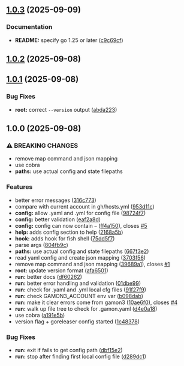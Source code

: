 ## [1.0.3](https://github.com/peter-bread/gamon3/compare/v1.0.2...v1.0.3) (2025-09-09)

### Documentation

* **README:** specify go 1.25 or later ([c9c69cf](https://github.com/peter-bread/gamon3/commit/c9c69cfcbb0b3a53f7e70c6bc4d6e195f942e0dc))

## [1.0.2](https://github.com/peter-bread/gamon3/compare/v1.0.1...v1.0.2) (2025-09-08)

## [1.0.1](https://github.com/peter-bread/gamon3/compare/v1.0.0...v1.0.1) (2025-09-08)

### Bug Fixes

* **root:** correct `--version` output ([abda223](https://github.com/peter-bread/gamon3/commit/abda223bb47375ac9070250add9ca394f37d16a8))

## 1.0.0 (2025-09-08)

### ⚠ BREAKING CHANGES

* remove map command and json mapping
* use cobra
* **paths:** use actual config and state filepaths

### Features

* better error messages ([316c773](https://github.com/peter-bread/gamon3/commit/316c77373624102876e8c4c6238f125efb322920))
* compare with current account in gh/hosts.yml ([953d11c](https://github.com/peter-bread/gamon3/commit/953d11c55b979b483d08edd6db6798a56176ee88))
* **config:** allow .yaml and .yml for config file ([98724f7](https://github.com/peter-bread/gamon3/commit/98724f7360519d5c50f0124566216b61468058ef))
* **config:** better validation ([eaf2a8d](https://github.com/peter-bread/gamon3/commit/eaf2a8d185707cf402b51c0c48b924761529c301))
* **config:** config can now contain `~` ([ff4a150](https://github.com/peter-bread/gamon3/commit/ff4a150b9ac2fb6847887af7874126ecb4fe6722)), closes [#5](https://github.com/peter-bread/gamon3/issues/5)
* **help:** adds config section to help ([2168a5b](https://github.com/peter-bread/gamon3/commit/2168a5b7047958ecac41c9f072fa78e8b4273e6d))
* **hook:** adds hook for fish shell ([75dd5f7](https://github.com/peter-bread/gamon3/commit/75dd5f779f0eca9d85d36cf70a2388f8d318b0fd))
* parse args ([804fb9c](https://github.com/peter-bread/gamon3/commit/804fb9c3dae75f4b39d7d8f421951aba9f6a3bf9))
* **paths:** use actual config and state filepaths ([667f3e2](https://github.com/peter-bread/gamon3/commit/667f3e23df1062b408faa81fd50d39d4acf3b45e))
* read yaml config and create json mapping ([3703f56](https://github.com/peter-bread/gamon3/commit/3703f563ccc2df0ad8882b004740b78b1955b8cb))
* remove map command and json mapping ([39689a1](https://github.com/peter-bread/gamon3/commit/39689a140527f57590f14d705dc623a4ed0099e7)), closes [#1](https://github.com/peter-bread/gamon3/issues/1)
* **root:** update version format ([afa6501](https://github.com/peter-bread/gamon3/commit/afa650160440b67d36cd9c76c850f010d045334f))
* **run:** better docs ([df60262](https://github.com/peter-bread/gamon3/commit/df602624c4028627041d5d1f5fa38c8a4a025c07))
* **run:** better error handling and validation ([01dbe99](https://github.com/peter-bread/gamon3/commit/01dbe9957730d225c5ab05a59444a22241edd489))
* **run:** check for .yaml and .yml local cfg files ([91f27f9](https://github.com/peter-bread/gamon3/commit/91f27f95d9dbce3e6cf0e4554008577a51b070ed))
* **run:** check GAMON3_ACCOUNT env var ([b098dab](https://github.com/peter-bread/gamon3/commit/b098dab4047d85ffdb9ec35021ca2b2febfc02c2))
* **run:** make it clear errors come from gamon3 ([10ae6f0](https://github.com/peter-bread/gamon3/commit/10ae6f0ce5c131204dee7ae9af056d04fc2c79ce)), closes [#4](https://github.com/peter-bread/gamon3/issues/4)
* **run:** walk up file tree to check for .gamon.yaml ([d4e0a18](https://github.com/peter-bread/gamon3/commit/d4e0a18787d999f180a3d808410bcdce324943b1))
* use cobra ([a191e5b](https://github.com/peter-bread/gamon3/commit/a191e5b953f3f180b51de0c6036e11b06f2b36c8))
* version flag + goreleaser config started ([1c48378](https://github.com/peter-bread/gamon3/commit/1c48378ecdfda672fc87ea748e97cc6b36d7d75c))

### Bug Fixes

* **run:** exit if fails to get config path ([dbf15e2](https://github.com/peter-bread/gamon3/commit/dbf15e213e53ed4d141a8bea97f2f59c7c5899c2))
* **run:** stop after finding first local config file ([d289dc1](https://github.com/peter-bread/gamon3/commit/d289dc14d1a2740fae77f53b4add0ac097dcaef7))
